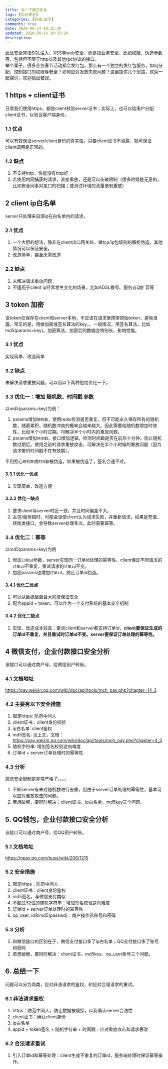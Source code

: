 ```yaml
---
title: 谈一下接口安全
tags: [后台安全]
categories: [后端,安全]
comments: true
date: 2020-08-14 10:35:20
updated: 2020-08-14 10:35:20
description:
---
```

此处安全非指SQL注入、XSS等web安全，而是指业务安全，比如权限、伪造参数等，包括但不限于http以及其他rpc协议的接口。  
举个栗子，很多业务春节活动都会发红包，那么有一个独立的发红包服务，如何分配、控制接口的权限等安全？如何应对发放失败问题？这里提供几个思路，欢迎一起探讨，欢迎指出错误。

## 1 https + client证书

日常我们使用https，都是client校验server证书；实际上，也可以给用户分配client证书，以验证客户端身份。

### 1.1 优点

可以有效保证server/client身份的真实性，只要client证书不泄露，就可保证client调用是正常的。

### 1.2 缺点

1. 不支持http，性能没有http好
2. 若使用内网捕获的请求，直接重放，还是可以突破限制（很多时候是无意的，比如安全同事对接口的扫描；或测试环境的流量录制重放）

## 2 client ip白名单

server只处理来自源ip在白名单内的请求。

### 2.1 优点

1. 一个大胆的想法，除非在client出口网关处，做tcp/ip包级别的解析伪造，其他情况可以保证安全。
2. 改造简单，甚至无需改造

### 2.2 缺点

1. 未解决请求重放问题
2. 不适用于client ip经常发生变化的场景，比如ADSL拨号、服务自动扩容等

## 3 token 加密

该token仅保存在client和server本地，不应该在请求里携带原始token，避免泄露。常见的是，用做加密或签名算法的key，。一般情况，用签名算法，比如md5(params+key)。加密算法，加密后的数据会特别长，影响性能。

### 3.1 优点

实现简单、改造简单

### 3.2 缺点

未解决请求重放问题，可以用以下两种思路优化一下。

### 3.3 优化一：增加 随机数、时间戳 参数

以md5(params+key)为例：  

1. params增加`随机数`，使用redis检测是否重复。但不可能永久保存所有的随机数，随着累积，随机数冲突的概率会越来越大。因此需要给随机数增加时效性，比如半个小时过期。可解决半个小时内的重放问题。
2. params增加`时间戳`，接口增加逻辑，检测时间戳是否在前后十分钟。防止随机数过期后，使用之前的请求重放攻击。可解决在半个小时候的重放问题（因为请求带的时间戳不在有效期）。  

不用担心`随机数`或`时间戳`被伪造，如果被伪造了，签名会通不过。

#### 3.3.1 优化一优点

1. 实现简单，改造方便

#### 3.3.2 优化一缺点

1. 要求client与server时区一致，并且时间偏差不大。
2. 丢包/服务超时，可能会误使client认为请求失败，并重新请求。如果是充值、转账类接口，会导致server处理多次。此时需要幂等。

### 3.4 优化二：幂等

以md5(params+key)为例  

1. 增加`订单id`参数，server实现同一订单id处理的幂等性。client保证不同请求的`订单id`不重复，重试请求的`订单id`不变。
2. 加密params也增加`订单id`，防止订单id伪造。

#### 3.4.1 优化二优点

 1. 可以从数据层面最大程度保证安全
 2. 配合appid + token，可以作为一个支付系统的基本安全机制

#### 3.4.2 优化二缺点

 1. 实现、改造成本较高：要求client和server都支持订单id，**client要保证生成的订单id不重复，并且重试时订单id不变。server要保证订单处理的幂等性。** 

## 4 微信支付，企业付款接口安全分析

该接口可以通过商户号，给微信用户转账。

### 4.1 文档地址

https://pay.weixin.qq.com/wiki/doc/api/tools/mch_pay.php?chapter=14_2

### 4.2 主要有以下安全措施

1. 限定https: 防范中间人
2. client证书：client身份校验
3. ip白名单: client鉴权
4. md5签名: 见上文，文档：https://pay.weixin.qq.com/wiki/doc/api/tools/mch_pay.php?chapter=4_3
5. 随机字符串: 增加签名校验逆向难度
6. 订单id + server订单处理时的幂等性

### 4.3 分析

感觉安全限制是非常严格了。。。。  

1. 不知server有未对随机数进行去重，但由于server订单处理的幂等性，基本可以应对重放攻击的问题。
2. 若想破解，要同时解决：client证书、ip白名单、md5key三个问题。

## 5. QQ钱包，企业付款接口安全分析

该接口可以通过商户号，给QQ用户转账。

### 5.1 文档地址

https://qpay.qq.com/buss/wiki/206/1215

### 5.2 安全措施

1. 限定https：防范中间人
2. client证书：client身份鉴权
3. md5签名，与微信支付类似
4. 不超过32位的随机字符串：增加签名校验逆向难度
5. 订单id + server订单处理时的幂等性
6. op_user_id和md5(passwd)：商户操作员账号和密码

### 5.3 分析

1. 和微信接口的区别在于，微信支付接口多了ip白名单；QQ支付接口多了账号和密码
2. 若想破解，要同时解决：client证书、md5key、op_user账号三个问题。

## 6. 总结一下

问题可以分为两类，应对非法请求的鉴权，和应对合理请求的重试。

### 6.1 非法请求鉴权

1. https：防范中间人，防止数据被嗅探，以及确认server合法性
2. client证书：确认client身份
3. ip白名单
4. appid + token签名 + 随机字符串 + 时间戳：应对重放攻击和请求篡改

### 6.2 合法请求重试

1. 引入订单id和幂等处理：client生成不重复的订单id，服务端处理时保证幂等操作。